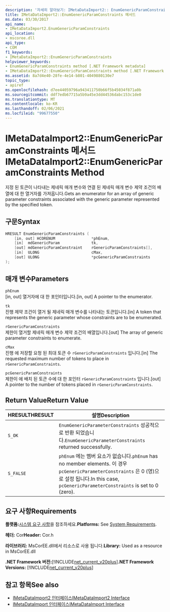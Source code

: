```yaml
---
description: '자세히 알아보기: IMetaDataImport2:: EnumGenericParamConstraints 메서드'
title: IMetaDataImport2::EnumGenericParamConstraints 메서드
ms.date: 03/30/2017
api_name:
- IMetaDataImport2.EnumGenericParamConstraints
api_location:
- mscoree.dll
api_type:
- COM
f1_keywords:
- IMetaDataImport2::EnumGenericParamConstraints
helpviewer_keywords:
- EnumGenericParamConstraints method [.NET Framework metadata]
- IMetaDataImport2::EnumGenericParamConstraints method [.NET Framework metadata]
ms.assetid: 8a7d4e40-28fe-4e14-b801-4049880130e7
topic_type:
- apiref
ms.openlocfilehash: d7ee44059796a943411750b66f5b45034f871a0b
ms.sourcegitcommit: ddf7edb67715a5b9a45e3dd44536dabc153c1de0
ms.translationtype: MT
ms.contentlocale: ko-KR
ms.lasthandoff: 02/06/2021
ms.locfileid: "99677550"
---
```

# <a name="imetadataimport2enumgenericparamconstraints-method"></a><span data-ttu-id="bc4e7-103">IMetaDataImport2::EnumGenericParamConstraints 메서드</span><span class="sxs-lookup"><span data-stu-id="bc4e7-103">IMetaDataImport2::EnumGenericParamConstraints Method</span></span>

<span data-ttu-id="bc4e7-104">지정 된 토큰이 나타내는 제네릭 매개 변수와 연결 된 제네릭 매개 변수 제약 조건의 배열에 대 한 열거자를 가져옵니다.</span><span class="sxs-lookup"><span data-stu-id="bc4e7-104">Gets an enumerator for an array of generic parameter constraints associated with the generic parameter represented by the specified token.</span></span>  
  
## <a name="syntax"></a><span data-ttu-id="bc4e7-105">구문</span><span class="sxs-lookup"><span data-stu-id="bc4e7-105">Syntax</span></span>  
  
```cpp  
HRESULT EnumGenericParamConstraints (  
    [in, out] HCORENUM                *phEnum,  
    [in]  mdGenericParam              tk,  
    [out] mdGenericParamConstraint    rGenericParamConstraints[],  
    [in]  ULONG                       cMax,  
    [out] ULONG                       *pcGenericParamConstraints  
);  
```  
  
## <a name="parameters"></a><span data-ttu-id="bc4e7-106">매개 변수</span><span class="sxs-lookup"><span data-stu-id="bc4e7-106">Parameters</span></span>  

 `phEnum`  
 <span data-ttu-id="bc4e7-107">[in, out] 열거자에 대 한 포인터입니다.</span><span class="sxs-lookup"><span data-stu-id="bc4e7-107">[in, out] A pointer to the enumerator.</span></span>  
  
 `tk`  
 <span data-ttu-id="bc4e7-108">진행   제약 조건이 열거 될 제네릭 매개 변수를 나타내는 토큰입니다.</span><span class="sxs-lookup"><span data-stu-id="bc4e7-108">[in]   A token that represents the generic parameter whose constraints are to be enumerated.</span></span>  
  
 `rGenericParamConstraints`  
 <span data-ttu-id="bc4e7-109">제한이 열거할 제네릭 매개 변수 제약 조건의 배열입니다.</span><span class="sxs-lookup"><span data-stu-id="bc4e7-109">[out] The array of generic parameter constraints to enumerate.</span></span>  
  
 `cMax`  
 <span data-ttu-id="bc4e7-110">진행   에 저장할 요청 된 최대 토큰 수 `rGenericParamConstraints` 입니다.</span><span class="sxs-lookup"><span data-stu-id="bc4e7-110">[in]   The requested maximum number of tokens to place in `rGenericParamConstraints`.</span></span>  
  
 `pcGenericParamConstraints`  
 <span data-ttu-id="bc4e7-111">제한이 에 배치 된 토큰 수에 대 한 포인터 `rGenericParamConstraints` 입니다.</span><span class="sxs-lookup"><span data-stu-id="bc4e7-111">[out] A pointer to the number of tokens placed in `rGenericParamConstraints`.</span></span>  
  
## <a name="return-value"></a><span data-ttu-id="bc4e7-112">Return Value</span><span class="sxs-lookup"><span data-stu-id="bc4e7-112">Return Value</span></span>  
  
|<span data-ttu-id="bc4e7-113">HRESULT</span><span class="sxs-lookup"><span data-stu-id="bc4e7-113">HRESULT</span></span>|<span data-ttu-id="bc4e7-114">설명</span><span class="sxs-lookup"><span data-stu-id="bc4e7-114">Description</span></span>|  
|-------------|-----------------|  
|`S_OK`|<span data-ttu-id="bc4e7-115">`EnumGenericParameterConstraints` 성공적으로 반환 되었습니다.</span><span class="sxs-lookup"><span data-stu-id="bc4e7-115">`EnumGenericParameterConstraints` returned successfully.</span></span>|  
|`S_FALSE`|<span data-ttu-id="bc4e7-116">`phEnum` 에는 멤버 요소가 없습니다.</span><span class="sxs-lookup"><span data-stu-id="bc4e7-116">`phEnum` has no member elements.</span></span> <span data-ttu-id="bc4e7-117">이 경우 `pcGenericParameterConstraints` 은 0 (영)으로 설정 됩니다.</span><span class="sxs-lookup"><span data-stu-id="bc4e7-117">In this case, `pcGenericParameterConstraints` is set to 0 (zero).</span></span>|  
  
## <a name="requirements"></a><span data-ttu-id="bc4e7-118">요구 사항</span><span class="sxs-lookup"><span data-stu-id="bc4e7-118">Requirements</span></span>  

 <span data-ttu-id="bc4e7-119">**플랫폼:**[시스템 요구 사항](../../get-started/system-requirements.md)을 참조하세요.</span><span class="sxs-lookup"><span data-stu-id="bc4e7-119">**Platforms:** See [System Requirements](../../get-started/system-requirements.md).</span></span>  
  
 <span data-ttu-id="bc4e7-120">**헤더:** Cor</span><span class="sxs-lookup"><span data-stu-id="bc4e7-120">**Header:** Cor.h</span></span>  
  
 <span data-ttu-id="bc4e7-121">**라이브러리:** MsCorEE.dll에서 리소스로 사용 됩니다.</span><span class="sxs-lookup"><span data-stu-id="bc4e7-121">**Library:** Used as a resource in MsCorEE.dll</span></span>  
  
 <span data-ttu-id="bc4e7-122">**.NET Framework 버전:**[!INCLUDE[net_current_v20plus](../../../../includes/net-current-v20plus-md.md)]</span><span class="sxs-lookup"><span data-stu-id="bc4e7-122">**.NET Framework Versions:** [!INCLUDE[net_current_v20plus](../../../../includes/net-current-v20plus-md.md)]</span></span>  
  
## <a name="see-also"></a><span data-ttu-id="bc4e7-123">참고 항목</span><span class="sxs-lookup"><span data-stu-id="bc4e7-123">See also</span></span>

- [<span data-ttu-id="bc4e7-124">IMetaDataImport2 인터페이스</span><span class="sxs-lookup"><span data-stu-id="bc4e7-124">IMetaDataImport2 Interface</span></span>](imetadataimport2-interface.md)
- [<span data-ttu-id="bc4e7-125">IMetaDataImport 인터페이스</span><span class="sxs-lookup"><span data-stu-id="bc4e7-125">IMetaDataImport Interface</span></span>](imetadataimport-interface.md)
